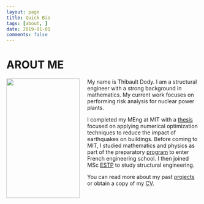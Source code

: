```yaml
---
layout: page
title: Quick Bio
tags: [about, ]
date: 2019-01-01
comments: false
---
```

    
# AROUT ME

<div class="article_content">
            <p><img src="https://tdody.github.io/assets/img/Personal.png" style="float:left;width:191px;height:313px;padding-right:20px;">
My name is Thibault Dody. I am a structural engineer with a strong background in mathematics. My current work focuses on performing risk analysis for nuclear power plants. 

I completed my MEng at MIT with a <a href="https://dspace.mit.edu/handle/1721.1/82709">thesis</a> focused on applying numerical optimization techniques to reduce the impact of earthquakes on buildings. Before coming to MIT, I studied mathematics and physics as part of the preparatory <a href="https://en.wikipedia.org/wiki/Classe_pr%C3%A9paratoire_aux_grandes_%C3%A9coles">program</a> to enter French engineering school. I then joined MSc <a href="https://www.estp.fr/en">ESTP</a> to study structural engineering.

You can read more about my past <a href="https://tdody.github.io/projects/">projects</a> or obtain a copy of my <a href="http://tdody.github.io/docs/DodyResume.pdf">CV</a>.
<br clear="left"></p>
 </div>